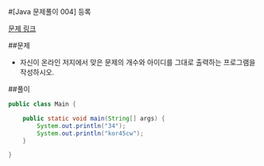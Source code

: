 #[Java 문제풀이 004] 등록

[문제 링크](https://www.acmicpc.net/problem/7287)

##문제

- 자신이 온라인 저지에서 맞은 문제의 개수와 아이디를 그대로 출력하는 프로그램을 작성하시오.

##풀이

```java 
public class Main {

    public static void main(String[] args) {
        System.out.println("34");
        System.out.println("kor45cw");
    }

}
```    